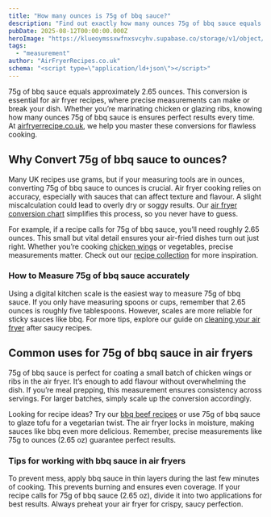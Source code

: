 ```yaml
---
title: "How many ounces is 75g of bbq sauce?"
description: "Find out exactly how many ounces 75g of bbq sauce equals for perfect air fryer recipes. Convert grams to ounces easily!"
pubDate: 2025-08-12T00:00:00.000Z
heroImage: "https://klueoymssxwfnxsvcyhv.supabase.co/storage/v1/object/public/md/how-many-ounces-is-75g-bbq-sauce-a362fde8.webp"
tags:
  - "measurement"
author: "AirFryerRecipes.co.uk"
schema: "<script type=\"application/ld+json\"></script>"
---
```


<p>75g of bbq sauce equals approximately 2.65 ounces. This conversion is essential for air fryer recipes, where precise measurements can make or break your dish. Whether you’re marinating chicken or glazing ribs, knowing how many ounces 75g of bbq sauce is ensures perfect results every time. At <a href=https://www.airfryerrecipe.co.uk>airfryerrecipe.co.uk</a>, we help you master these conversions for flawless cooking.</p>

<h2>Why Convert 75g of bbq sauce to ounces?</h2>  
<p>Many UK recipes use grams, but if your measuring tools are in ounces, converting 75g of bbq sauce to ounces is crucial. Air fryer cooking relies on accuracy, especially with sauces that can affect texture and flavour. A slight miscalculation could lead to overly dry or soggy results. Our <a href=https://www.airfryerrecipe.co.uk/air-fryer-conversion-chart>air fryer conversion chart</a> simplifies this process, so you never have to guess.</p>  

<p>For example, if a recipe calls for 75g of bbq sauce, you’ll need roughly 2.65 ounces. This small but vital detail ensures your air-fried dishes turn out just right. Whether you’re cooking <a href=https://www.airfryerrecipe.co.uk/recipe-category/chicken>chicken wings</a> or vegetables, precise measurements matter. Check out our <a href=https://www.airfryerrecipe.co.uk/recipes>recipe collection</a> for more inspiration.</p>  

<h3>How to Measure 75g of bbq sauce accurately</h3>  
<p>Using a digital kitchen scale is the easiest way to measure 75g of bbq sauce. If you only have measuring spoons or cups, remember that 2.65 ounces is roughly five tablespoons. However, scales are more reliable for sticky sauces like bbq. For more tips, explore our guide on <a href=https://www.airfryerrecipe.co.uk/air-fryer-cleaner>cleaning your air fryer</a> after saucy recipes.</p>  

<h2>Common uses for 75g of bbq sauce in air fryers</h2>  
<p>75g of bbq sauce is perfect for coating a small batch of chicken wings or ribs in the air fryer. It’s enough to add flavour without overwhelming the dish. If you’re meal prepping, this measurement ensures consistency across servings. For larger batches, simply scale up the conversion accordingly.</p>  

<p>Looking for recipe ideas? Try our <a href=https://www.airfryerrecipe.co.uk/recipe-category/beef>bbq beef recipes</a> or use 75g of bbq sauce to glaze tofu for a vegetarian twist. The air fryer locks in moisture, making sauces like bbq even more delicious. Remember, precise measurements like 75g to ounces (2.65 oz) guarantee perfect results.</p>  

<h3>Tips for working with bbq sauce in air fryers</h3>  
<p>To prevent mess, apply bbq sauce in thin layers during the last few minutes of cooking. This prevents burning and ensures even coverage. If your recipe calls for 75g of bbq sauce (2.65 oz), divide it into two applications for best results. Always preheat your air fryer for crispy, saucy perfection.</p>